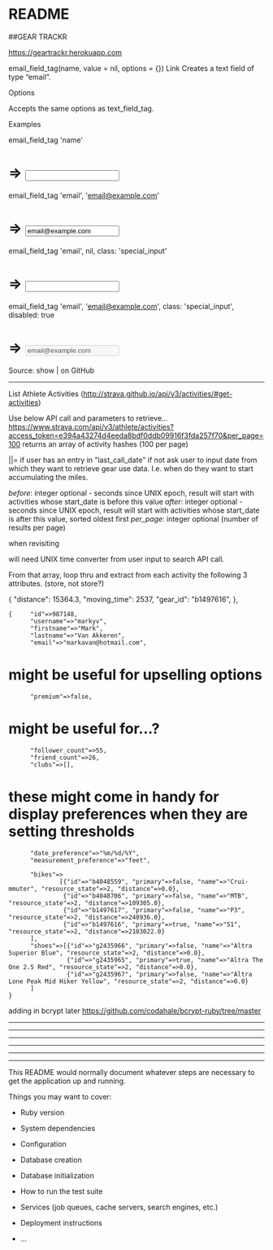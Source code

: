 # README

##GEAR TRACKR

https://geartrackr.herokuapp.com

email_field_tag(name, value = nil, options = {}) Link
Creates a text field of type “email”.

Options

Accepts the same options as text_field_tag.

Examples

email_field_tag 'name'
# => <input id="name" name="name" type="email" />

email_field_tag 'email', 'email@example.com'
# => <input id="email" name="email" type="email" value="email@example.com" />

email_field_tag 'email', nil, class: 'special_input'
# => <input class="special_input" id="email" name="email" type="email" />

email_field_tag 'email', 'email@example.com', class: 'special_input', disabled: true
# => <input disabled="disabled" class="special_input" id="email" name="email" type="email" value="email@example.com" />
Source: show | on GitHub



-----------------------------------------------------
List Athlete Activities (http://strava.github.io/api/v3/activities/#get-activities)

Use below API call and parameters to retrieve...
https://www.strava.com/api/v3/athlete/activities?access_token=e394a43274d4eeda8bdf0ddb09916f3fda257f70&per_page=100
returns an array of activity hashes (100 per page)

||= if user has an entry in "last_call_date" if not ask user to input date from which they want to retrieve gear use data.  I.e. when do they want to start accumulating the miles.

_before_:	integer optional - seconds since UNIX epoch, result will start with activities whose start_date is before this value
_after_:	integer optional - seconds since UNIX epoch, result will start with activities whose start_date is after this value, sorted oldest first
_per_page_:	integer optional (number of results per page)

when revisiting

will need UNIX time converter from user input to search API call.

From that array, loop thru and extract from each activity the following 3 attributes.  (store, not store?)

{
        "distance": 15364.3,
        "moving_time": 2537,
        "gear_id": "b1497616",
    },


    {     "id"=>987148,
          "username"=>"markyv",
          "firstname"=>"Mark",
          "lastname"=>"Van Akkeren",
          "email"=>"markavan@hotmail.com",

  # might be useful for upselling options
          "premium"=>false,

  # might be useful for...?
          "follower_count"=>55,
          "friend_count"=>26,
          "clubs"=>[],

  # these might come in handy for display preferences when they are setting thresholds
          "date_preference"=>"%m/%d/%Y",
          "measurement_preference"=>"feet",

          "bikes"=>
                  [{"id"=>"b4048559", "primary"=>false, "name"=>"Crui-mmuter", "resource_state"=>2, "distance"=>0.0},
                   {"id"=>"b4048706", "primary"=>false, "name"=>"MTB", "resource_state"=>2, "distance"=>109305.0},
                   {"id"=>"b1497617", "primary"=>false, "name"=>"P3", "resource_state"=>2, "distance"=>248936.0},
                   {"id"=>"b1497616", "primary"=>true, "name"=>"S1", "resource_state"=>2, "distance"=>2103022.0}
          ],
          "shoes"=>[{"id"=>"g2435966", "primary"=>false, "name"=>"Altra Superior Blue", "resource_state"=>2, "distance"=>0.0},
                    {"id"=>"g2435965", "primary"=>true, "name"=>"Altra The One 2.5 Red", "resource_state"=>2, "distance"=>0.0},
                    {"id"=>"g2435967", "primary"=>false, "name"=>"Altra Lone Peak Mid Hiker Yellow", "resource_state"=>2, "distance"=>0.0}
          ]
    }




adding in bcrypt later https://github.com/codahale/bcrypt-ruby/tree/master

---------------------------------------------------------------------------
---------------------------------------------------------------------------
---------------------------------------------------------------------------
---------------------------------------------------------------------------
---------------------------------------------------------------------------
---------------------------------------------------------------------------

This README would normally document whatever steps are necessary to get the
application up and running.

Things you may want to cover:

* Ruby version

* System dependencies

* Configuration

* Database creation

* Database initialization

* How to run the test suite

* Services (job queues, cache servers, search engines, etc.)

* Deployment instructions

* ...

